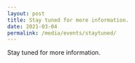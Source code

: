 ```yaml
---
layout: post
title: Stay tuned for more information. 
date: 2021-03-04 
permalink: /media/events/staytuned/
---
```


Stay tuned for more information.
